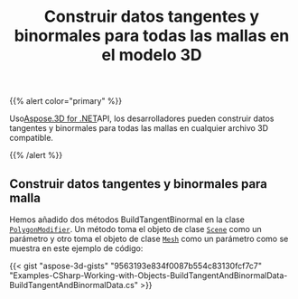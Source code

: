 ﻿---
title: Construir datos tangentes y binormales para todas las mallas en el modelo 3D
type: docs
weight: 10
url: /es/net/build-tangent-and-binormal-data-for-all-meshes-in-3d-model/
description: Usando Aspose.3D for .NET API, los desarrolladores pueden construir datos tangentes y binormales para todas las mallas en cualquier archivo 3D compatible.
---
{{% alert color="primary" %}}

Uso[Aspose.3D for .NET](http://products.aspose.com/3d/net)API, los desarrolladores pueden construir datos tangentes y binormales para todas las mallas en cualquier archivo 3D compatible.

{{% /alert %}}
## **Construir datos tangentes y binormales para malla**
Hemos añadido dos métodos BuildTangentBinormal en la clase [`PolygonModifier`](https://reference.aspose.com/3d/net/aspose.threed.entities/polygonmodifier). Un método toma el objeto de clase [`Scene`](https://reference.aspose.com/3d/net/aspose.threed/scene) como un parámetro y otro toma el objeto de clase [`Mesh`](https://reference.aspose.com/3d/net/aspose.threed.entities/mesh) como un parámetro como se muestra en este ejemplo de código:

{{< gist "aspose-3d-gists" "9563193e834f0087b554c83130fcf7c7" "Examples-CSharp-Working-with-Objects-BuildTangentAndBinormalData-BuildTangentAndBinormalData.cs" >}}
